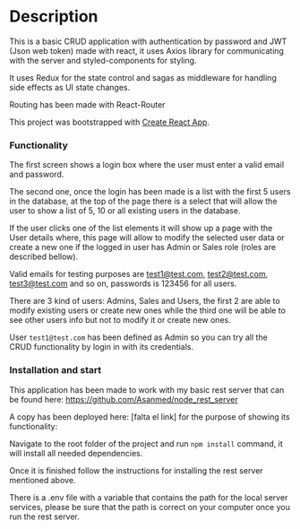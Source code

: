 # Description

This is a basic CRUD application with authentication by password and JWT (Json web token) made with react, it uses Axios library for communicating with the server and styled-components for styling.

It uses Redux for the state control and sagas as middleware for handling side effects as UI state changes.

Routing has been made with React-Router

This project was bootstrapped with [Create React App](https://github.com/facebook/create-react-app).

### Functionality

The first screen shows a login box where the user must enter a valid email and password.

The second one, once the login has been made is a list with the first 5 users in the database, at the top of the page there is a select that will allow the user to show a list of 5, 10 or all existing users in the database.

If the user clicks one of the list elements it will show up a page with the User details where, this page will allow to modify the selected user data or create a new one if the logged in user has Admin or Sales role (roles are described bellow).

Valid emails for testing purposes are test1@test.com, test2@test.com, test3@test.com and so on, passwords is 123456 for all users.

There are 3 kind of users: Admins, Sales and Users, the first 2 are able to modify existing users or create new ones while the third one will be able to see other users info but not to modify it or create new ones.

User `test1@test.com` has been defined as Admin so you can try all the CRUD functionality by login in with its credentials.

### Installation and start

This application has been made to work with my basic rest server that can be found here: https://github.com/Asanmed/node_rest_server

A copy has been deployed here: [falta el link] for the purpose of showing its functionality:

Navigate to the root folder of the project and run `npm install` command, it will install all needed dependencies.

Once it is finished follow the instructions for installing the rest server mentioned above.

There is a .env file with a variable that contains the path for the local server services, please be sure that the path is correct on your computer once you run the rest server.
